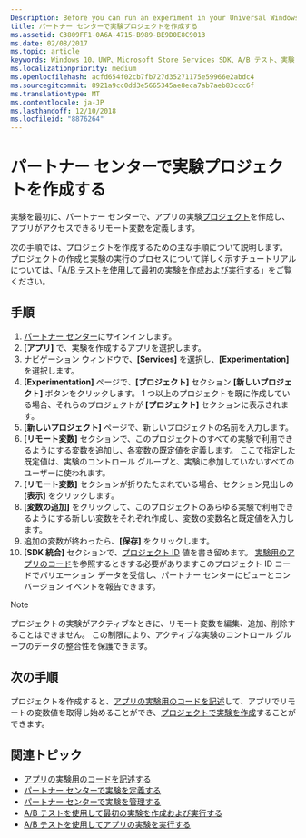 ```yaml
---
Description: Before you can run an experiment in your Universal Windows Platform (UWP) app with A/B testing, you must create a project and define your remote variables in Partner Center.
title: パートナー センターで実験プロジェクトを作成する
ms.assetid: C3809FF1-0A6A-4715-B989-BE9D0E8C9013
ms.date: 02/08/2017
ms.topic: article
keywords: Windows 10、UWP、Microsoft Store Services SDK、A/B テスト、実験
ms.localizationpriority: medium
ms.openlocfilehash: acfd654f02cb7fb727d35271175e59966e2abdc4
ms.sourcegitcommit: 8921a9cc0dd3e5665345ae8eca7ab7aeb83ccc6f
ms.translationtype: MT
ms.contentlocale: ja-JP
ms.lasthandoff: 12/10/2018
ms.locfileid: "8876264"
---
```

# <a name="create-an-experiment-project-in-partner-center"></a>パートナー センターで実験プロジェクトを作成する

実験を最初に、パートナー センターで、アプリの実験[プロジェクト](run-app-experiments-with-a-b-testing.md#terms)を作成し、アプリがアクセスできるリモート変数を定義します。

次の手順では、プロジェクトを作成するための主な手順について説明します。 プロジェクトの作成と実験の実行のプロセスについて詳しく示すチュートリアルについては、「[A/B テストを使用して最初の実験を作成および実行する](create-and-run-your-first-experiment-with-a-b-testing.md)」をご覧ください。

## <a name="instructions"></a>手順

1. [パートナー センター](https://partner.microsoft.com/dashboard)にサインインします。
2. **[アプリ]** で、実験を作成するアプリを選択します。
3. ナビゲーション ウィンドウで、**[Services]** を選択し、**[Experimentation]** を選択します。
4. **[Experimentation]** ページで、**[プロジェクト]** セクション **[新しいプロジェクト]** ボタンをクリックします。 1 つ以上のプロジェクトを既に作成している場合、それらのプロジェクトが **[プロジェクト]** セクションに表示されます。
5. **[新しいプロジェクト]** ページで、新しいプロジェクトの名前を入力します。
6. **[リモート変数]** セクションで、このプロジェクトのすべての実験で利用できるようにする[変数](run-app-experiments-with-a-b-testing.md#terms)を追加し、各変数の既定値を定義します。 ここで指定した既定値は、実験のコントロール グループと、実験に参加していないすべてのユーザーに使われます。
  1. **[リモート変数]** セクションが折りたたまれている場合、セクション見出しの **[表示]** をクリックします。
  2. **[変数の追加]** をクリックして、このプロジェクトのあらゆる実験で利用できるようにする新しい変数をそれぞれ作成し、変数の変数名と既定値を入力します。
  3. 追加の変数が終わったら、**[保存]** をクリックします。
3. **[SDK 統合]** セクションで、[プロジェクト ID](run-app-experiments-with-a-b-testing.md#terms) 値を書き留めます。 [実験用のアプリのコード](code-your-experiment-in-your-app.md)を参照するときする必要がありますこのプロジェクト ID コードでバリエーション データを受信し、パートナー センターにビューとコンバージョン イベントを報告できます。

> [!NOTE]
> プロジェクトの実験がアクティブなときに、リモート変数を編集、追加、削除することはできません。 この制限により、アクティブな実験のコントロール グループのデータの整合性を保護できます。


## <a name="next-steps"></a>次の手順

プロジェクトを作成すると、[アプリの実験用のコードを記述](code-your-experiment-in-your-app.md)して、アプリでリモートの変数値を取得し始めることができ、[プロジェクトで実験を作成](define-your-experiment-in-the-dev-center-dashboard.md)することができます。

## <a name="related-topics"></a>関連トピック

* [アプリの実験用のコードを記述する](code-your-experiment-in-your-app.md)
* [パートナー センターで実験を定義する](define-your-experiment-in-the-dev-center-dashboard.md)
* [パートナー センターで実験を管理する](manage-your-experiment.md)
* [A/B テストを使用して最初の実験を作成および実行する](create-and-run-your-first-experiment-with-a-b-testing.md)
* [A/B テストを使用してアプリの実験を実行する](run-app-experiments-with-a-b-testing.md)
